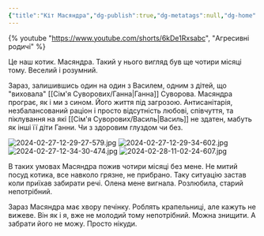 ```yaml
---
{"title":"Кіт Масяндра","dg-publish":true,"dg-metatags":null,"dg-home":null,"permalink":"/moya-sim-ya/kit-masyandra/","dgPassFrontmatter":true,"noteIcon":""}
---
```


{% youtube "https://www.youtube.com/shorts/6kDe1Rxsabc", "Агресивні родичі" %}

Це наш котик. Масяндра. Такий у нього вигляд був ще чотири місяці тому. Веселий і розумний. 

Зараз, залишившись один на один з Василем, одним з дітей, що "виховала" [[Сім'я Суворових/Ганна\|Ганна]] Суворова. Масяндра програє, як і ми з сином. Його життя під загрозою. Антисанітарія, незбалансований раціон і просто відсутність любові, співчуття, та піклування на які [[Сім'я Суворових/Василь\|Василь]] не здатен, мабуть як інші її діти Ганни. Чи з здоровим глуздом чи без.



![2024-02-27-12-29-27-579.jpg](/img/user/2024-02-27-12-29-27-579.jpg)
![2024-02-27-12-29-34-602.jpg](/img/user/2024-02-27-12-29-34-602.jpg)
![2024-02-27-12-34-30-474.jpg](/img/user/2024-02-27-12-34-30-474.jpg)
![2024-02-28-11-02-24-607.jpg](/img/user/2024-02-28-11-02-24-607.jpg)

В таких умовах Масяндра пожив чотири місяці без мене. Не митий посуд котика, все навколо грязне, не прибрано. Таку ситуацію застав коли приїхав забирати речі. Олена мене вигнала. Розлюбила, старий непотрібний.

Зараз Масяндра має хвору печінку. Роблять крапельниці, але кажуть не вижеве. Він як і я, вже не молодий тому непотрібний. Можна знищити. А забрати його не можу. Просто нікуди.